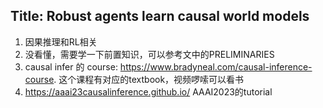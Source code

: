 ## Title: Robust agents learn causal world models
1. 因果推理和RL相关
2. 没看懂，需要学一下前置知识，可以参考文中的PRELIMINARIES
3. causal infer 的 course: https://www.bradyneal.com/causal-inference-course. 这个课程有对应的textbook，视频啰嗦可以看书
4. https://aaai23causalinference.github.io/ AAAI2023的tutorial